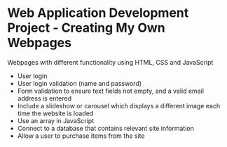 # Web Application Development Project - Creating My Own Webpages

Webpages with different functionality using HTML, CSS and JavaScript 
- User login 
- User login validation (name and password)
- Form validation to ensure text fields not empty, and a valid email address is entered
- Include a slideshow or carousel which displays a different image each time the website is loaded
- Use an array in JavaScript
- Connect to a database that contains relevant site information
- Allow a user to purchase items from the site

